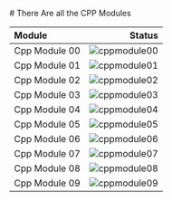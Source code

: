# There Are all the CPP Modules

| Module | Status |
|:-|-:|
|Cpp Module 00| ![cppmodule00](https://badge42.vercel.app/api/v2/cl2clcq4c016009l8uaoijwh3/project/2925969)|
|Cpp Module 01| ![cppmodule01](https://badge42.vercel.app/api/v2/cl2clcq4c016009l8uaoijwh3/project/2927100)|
|Cpp Module 02| ![cppmodule02](https://badge42.vercel.app/api/v2/cl2clcq4c016009l8uaoijwh3/project/2927815)|
|Cpp Module 03| ![cppmodule03](https://badge42.vercel.app/api/v2/cl2clcq4c016009l8uaoijwh3/project/2929357)|
|Cpp Module 04| ![cppmodule04](https://badge42.vercel.app/api/v2/cl2clcq4c016009l8uaoijwh3/project/2929462)|
|Cpp Module 05| ![cppmodule05](https://badge42.vercel.app/api/v2/cl2clcq4c016009l8uaoijwh3/project/3029631)|
|Cpp Module 06| ![cppmodule06](https://badge42.vercel.app/api/v2/cl2clcq4c016009l8uaoijwh3/project/3048158)|
|Cpp Module 07| ![cppmodule07](*)|
|Cpp Module 08| ![cppmodule08](*)|
|Cpp Module 09| ![cppmodule09](*)|

